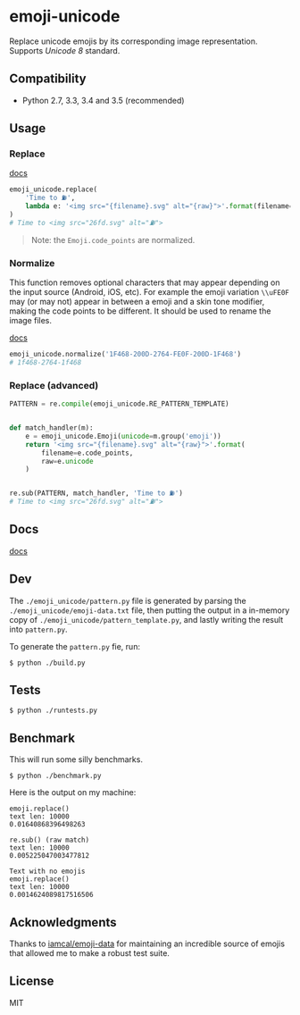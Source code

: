# emoji-unicode

Replace unicode emojis by its corresponding image representation. Supports *Unicode 8* standard.

## Compatibility

* Python 2.7, 3.3, 3.4 and 3.5 (recommended)

## Usage

### Replace

[docs](http://emoji-unicode.readthedocs.org/en/latest/emoji_unicode.html#emoji_unicode.replace)

```python
emoji_unicode.replace(
    'Time to ⛽',
    lambda e: '<img src="{filename}.svg" alt="{raw}">'.format(filename=e.code_points, raw=e.unicode)
)
# Time to <img src="26fd.svg" alt="⛽">
```

> Note: the `Emoji.code_points` are normalized.

### Normalize

This function removes optional characters that may appear depending on
the input source (Android, iOS, etc). For example the emoji variation `\\uFE0F`
may (or may not) appear in between a emoji and a skin tone modifier,
making the code points to be different. It should be used
to rename the image files.

[docs](http://emoji-unicode.readthedocs.org/en/latest/emoji_unicode.html#emoji_unicode.normalize)

```python
emoji_unicode.normalize('1F468-200D-2764-FE0F-200D-1F468')
# 1f468-2764-1f468
```

### Replace (advanced)

```python
PATTERN = re.compile(emoji_unicode.RE_PATTERN_TEMPLATE)


def match_handler(m):
    e = emoji_unicode.Emoji(unicode=m.group('emoji'))
    return '<img src="{filename}.svg" alt="{raw}">'.format(
        filename=e.code_points,
        raw=e.unicode
    )


re.sub(PATTERN, match_handler, 'Time to ⛽')
# Time to <img src="26fd.svg" alt="⛽">
```

## Docs

[docs](http://emoji-unicode.readthedocs.org/en/latest/)

## Dev

The `./emoji_unicode/pattern.py` file is generated
by parsing the `./emoji_unicode/emoji-data.txt` file,
then putting the output in a in-memory copy of
`./emoji_unicode/pattern_template.py`, and lastly
writing the result into `pattern.py`.

To generate the `pattern.py` fie, run:

```
$ python ./build.py
```

## Tests

```
$ python ./runtests.py
```

## Benchmark

This will run some silly benchmarks.

```
$ python ./benchmark.py
```

Here is the output on my machine:

```
emoji.replace()
text len: 10000
0.01640868396498263

re.sub() (raw match)
text len: 10000
0.005225047003477812

Text with no emojis
emoji.replace()
text len: 10000
0.0014624089817516506
```

## Acknowledgments

Thanks to [iamcal/emoji-data](https://github.com/iamcal/emoji-data)
for maintaining an incredible source of emojis that allowed me
to make a robust test suite.

## License
MIT
